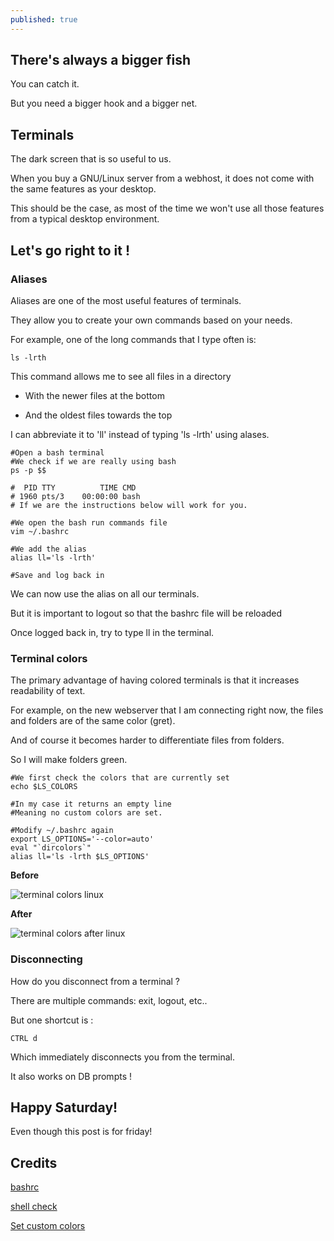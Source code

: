 ```yaml
---
published: true
---
```

## There's always a bigger fish

You can catch it.

But you need a bigger hook and a bigger net.


## Terminals
The dark screen that is so useful to us.

When you buy a GNU/Linux server from a webhost, it does not come with the same features as your desktop.

This should be the case, as most of the time we won't use all those features from a typical desktop environment.

## Let's go right to it !
### Aliases
Aliases are one of the most useful features of terminals.

They allow you to create your own commands based on your needs.

For example, one of the long commands that I type often is:
```
ls -lrth
```

This command allows me to see all files in a directory

- With the newer files at the bottom

- And the oldest files towards the top

I can abbreviate it to 'll' instead of typing 'ls -lrth' using alases.

```
#Open a bash terminal
#We check if we are really using bash
ps -p $$ 

#  PID TTY          TIME CMD
# 1960 pts/3    00:00:00 bash
# If we are the instructions below will work for you.

#We open the bash run commands file
vim ~/.bashrc

#We add the alias
alias ll='ls -lrth'

#Save and log back in
```

We can now use the alias on all our terminals.

But it is important to logout so that the bashrc file will be reloaded

Once logged back in, try to type ll in the terminal.

### Terminal colors
The primary advantage of having colored terminals is that it increases readability of text.

For example, on the new webserver that I am connecting right now, the files and folders are of the same color (gret).

And of course it becomes harder to differentiate files from folders.

So I will make folders green.

```
#We first check the colors that are currently set
echo $LS_COLORS

#In my case it returns an empty line
#Meaning no custom colors are set.

#Modify ~/.bashrc again
export LS_OPTIONS='--color=auto'
eval "`dircolors`"
alias ll='ls -lrth $LS_OPTIONS'
```

**Before**

![terminal colors linux](https://github.com/codarrenvelvindron/codarrenvelvindron.github.io/raw/master/images/before_ll.png)

**After**

![terminal colors after linux](https://github.com/codarrenvelvindron/codarrenvelvindron.github.io/raw/master/images/after_ll.png)


### Disconnecting
How do you disconnect from a terminal ?

There are multiple commands: exit, logout, etc..

But one shortcut is : 
```
CTRL d
```
Which immediately disconnects you from the terminal.

It also works on DB prompts !


## Happy Saturday!
Even though this post is for friday!

## Credits
[bashrc](https://superuser.com/questions/173165/what-does-the-rc-in-bashrc-etc-mean)

[shell check](https://www.cyberciti.biz/tips/how-do-i-find-out-what-shell-im-using.html)

[Set custom colors](https://www.howtogeek.com/307899/how-to-change-the-colors-of-directories-and-files-in-the-ls-command/)